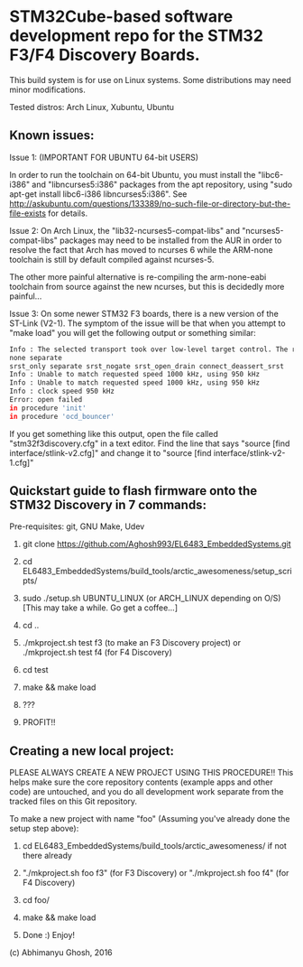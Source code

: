# STM32Cube-based software development repo for the STM32 F3/F4 Discovery Boards.

This build system is for use on Linux systems. Some distributions may need minor modifications.

Tested distros: Arch Linux, Xubuntu, Ubuntu

## Known issues:

Issue 1: (IMPORTANT FOR UBUNTU 64-bit USERS)

In order to run the toolchain on 64-bit Ubuntu, you must install the "libc6-i386" and "libncurses5:i386" packages from the apt repository, using "sudo apt-get install libc6-i386 libncurses5:i386". See http://askubuntu.com/questions/133389/no-such-file-or-directory-but-the-file-exists for details.

Issue 2: On Arch Linux, the "lib32-ncurses5-compat-libs" and "ncurses5-compat-libs" packages may need to be installed from the AUR in order to resolve the fact that Arch has moved to ncurses 6 while the ARM-none toolchain is still by default compiled against ncurses-5.

The other more painful alternative is re-compiling the arm-none-eabi toolchain from source against the new ncurses, but this is decidedly more painful...

Issue 3: On some newer STM32 F3 boards, there is a new version of the ST-Link (V2-1). The symptom of the issue will be that when you attempt to "make load" you will get the following output or something similar:

```bash
Info : The selected transport took over low-level target control. The results might differ compared to plain JTAG/SWD
none separate
srst_only separate srst_nogate srst_open_drain connect_deassert_srst
Info : Unable to match requested speed 1000 kHz, using 950 kHz
Info : Unable to match requested speed 1000 kHz, using 950 kHz
Info : clock speed 950 kHz
Error: open failed
in procedure 'init' 
in procedure 'ocd_bouncer'
```

If you get something like this output, open the file called "stm32f3discovery.cfg" in a text editor. Find the line that says "source [find interface/stlink-v2.cfg]" and change it to "source [find interface/stlink-v2-1.cfg]"

## Quickstart guide to flash firmware onto the STM32 Discovery in 7 commands:

Pre-requisites: git, GNU Make, Udev

1) git clone https://github.com/Aghosh993/EL6483_EmbeddedSystems.git

2) cd EL6483_EmbeddedSystems/build_tools/arctic_awesomeness/setup_scripts/

3) sudo ./setup.sh UBUNTU_LINUX (or ARCH_LINUX depending on O/S) [This may take a while. Go get a coffee...]

4) cd ..

5) ./mkproject.sh test f3 (to make an F3 Discovery project) or ./mkproject.sh test f4 (for F4 Discovery)

6) cd test

7) make && make load

8) ???

9) PROFIT!!

## Creating a new local project:

PLEASE ALWAYS CREATE A NEW PROJECT USING THIS PROCEDURE!! This helps make sure the core repository contents (example apps and other code) are untouched, and you do all development work separate from the tracked files on this Git repository.

To make a new project with name "foo" (Assuming you've already done the setup step above):

1) cd EL6483_EmbeddedSystems/build_tools/arctic_awesomeness/ if not there already

2) "./mkproject.sh foo f3" (for F3 Discovery) or "./mkproject.sh foo f4" (for F4 Discovery)

3) cd foo/

4) make && make load

5) Done :) Enjoy!

(c) Abhimanyu Ghosh, 2016
